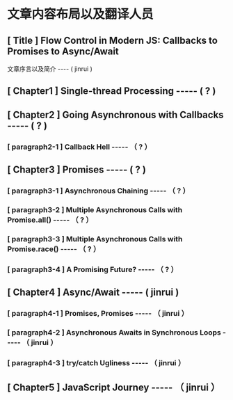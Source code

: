 # 文章内容布局以及翻译人员

## [ Title ] Flow Control in Modern JS: Callbacks to Promises to Async/Await

文章序言以及简介 ---- ( jinrui )

## [ Chapter1 ] Single-thread Processing  ----- ( ? )

## [ Chapter2 ] Going Asynchronous with Callbacks  ----- ( ? )

### [ paragraph2-1 ] Callback Hell  ----- （ ? ）

## [ Chapter3 ] Promises  -----  ( ? )

### [ paragraph3-1 ] Asynchronous Chaining  ----- （ ? ）

### [ paragraph3-2 ] Multiple Asynchronous Calls with Promise.all()  ----- （ ? ）

### [ paragraph3-3 ] Multiple Asynchronous Calls with Promise.race()  ----- （ ? ）

### [ paragraph3-4 ] A Promising Future?  ----- （ ? ）

## [ Chapter4 ] Async/Await  -----  ( jinrui )

### [ paragraph4-1 ] Promises, Promises  ----- （ jinrui ）

### [ paragraph4-2 ] Asynchronous Awaits in Synchronous Loops  ----- （ jinrui ）

### [ paragraph4-3 ] try/catch Ugliness ----- （ jinrui ）

## [ Chapter5 ] JavaScript Journey  ----- （ jinrui ）